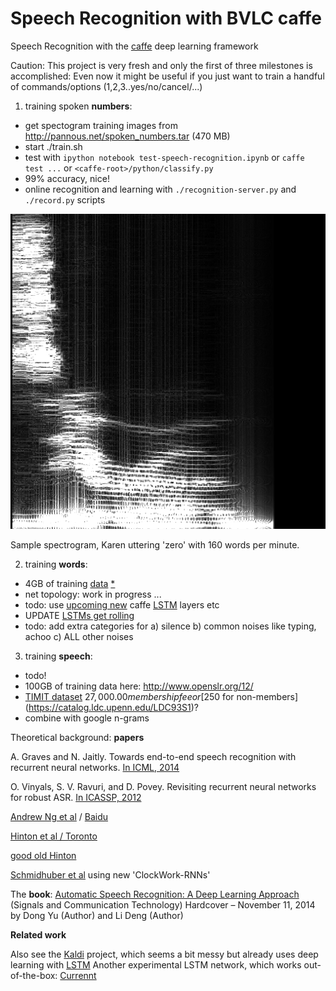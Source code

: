 Speech Recognition with BVLC caffe
==================================

Speech Recognition with the [caffe](https://github.com/BVLC/caffe) deep learning framework

Caution: This project is very fresh and only the first of three milestones is accomplished: 
Even now it might be useful if you just want to train a handful of commands/options (1,2,3..yes/no/cancel/...)

1)  training spoken **numbers**:
  * get spectogram training images from http://pannous.net/spoken_numbers.tar (470 MB)
  * start ./train.sh
  * test with `ipython notebook test-speech-recognition.ipynb`
    or `caffe test ...` or `<caffe-root>/python/classify.py`
  * 99% accuracy, nice!
  * online recognition and learning with `./recognition-server.py` and `./record.py` scripts

![Sample spectrogram, That's what she said, too laid?](https://raw.githubusercontent.com/pannous/caffe-speech-recognition/master/0_Karen_160.png)

Sample spectrogram, Karen uttering 'zero' with 160 words per minute.


2) training **words**:
 * 4GB of training [data](https://www.dropbox.com/s/eb5zqskvnuj0r78/spoken_words.tar?dl=0) [*](http://pannous.net/spoken_words.tar)
 * net topology: work in progress ...
 * todo: use [upcoming new](https://github.com/BVLC/caffe/issues/1653) caffe [LSTM](https://en.wikipedia.org/wiki/Long_short_term_memory) layers etc
 * UPDATE [LSTMs get rolling](https://github.com/BVLC/caffe/pull/1873)
 * todo: add extra categories for a) silence b) common noises like typing, achoo c) ALL other noises


3) training **speech**:
 * todo!
 * 100GB of training data here: http://www.openslr.org/12/
 * [TIMIT dataset](https://catalog.ldc.upenn.edu/memberships) $27,000.00 membership fee or [$250 for non-members](https://catalog.ldc.upenn.edu/LDC93S1)?
 * combine with google n-grams


Theoretical background: **papers**

A. Graves and N. Jaitly. Towards end-to-end speech recognition with recurrent neural networks. [In ICML, 2014](https://duckduckgo.com/l/?kh=-1&uddg=http%3A%2F%2Fjmlr.org%2Fproceedings%2Fpapers%2Fv32%2Fgraves14.pdf)

O. Vinyals, S. V. Ravuri, and D. Povey. Revisiting recurrent neural networks for robust ASR. [In ICASSP, 2012](http://research.microsoft.com/pubs/164627/4085.pdf)

[Andrew Ng et al](http://arxiv.org/pdf/1406.7806.pdf) / [Baidu](http://arxiv.org/abs/1412.5567)

[Hinton et al / Toronto](http://www.cs.toronto.edu/~hinton/absps/RNN13.pdf)

[good old Hinton](http://psych.stanford.edu/~jlm/pdfs/Hinton12IEEE_SignalProcessingMagazine.pdf)

[Schmidhuber et al](http://arxiv.org/pdf/1402.3511v1.pdf) using new 'ClockWork-RNNs'

The **book**:
[Automatic Speech Recognition: A Deep Learning Approach](http://www.amazon.com/Automatic-Speech-Recognition-Communication-Technology/dp/1447157788/ref=sr_1_1?ie=UTF8&qid=1422013427&sr=8-1&keywords=speech+recognition)  (Signals and Communication Technology) Hardcover – November 11, 2014 by Dong Yu (Author) and Li Deng (Author) 


**Related work**

Also see the [Kaldi](http://kaldi.sourceforge.net/about.html) project, which seems a bit messy but already uses deep learning with [LSTM](https://en.wikipedia.org/wiki/Long_short_term_memory)
Another experimental LSTM network, which works out-of-the-box: [Currennt](http://sourceforge.net/projects/currennt/)
